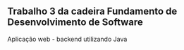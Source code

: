 ## Trabalho 3 da cadeira Fundamento de Desenvolvimento de Software
Aplicação web - backend utilizando Java
